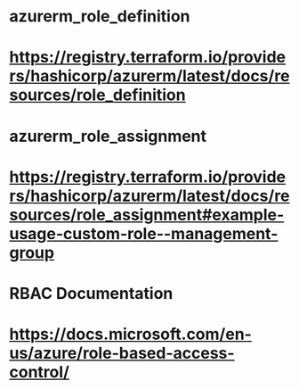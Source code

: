 # azurerm_role_definition #
# https://registry.terraform.io/providers/hashicorp/azurerm/latest/docs/resources/role_definition

# azurerm_role_assignment #
# https://registry.terraform.io/providers/hashicorp/azurerm/latest/docs/resources/role_assignment#example-usage-custom-role--management-group

# RBAC Documentation #
# https://docs.microsoft.com/en-us/azure/role-based-access-control/
